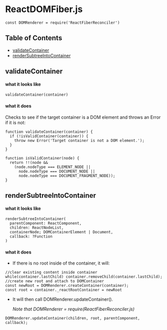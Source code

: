 # ReactDOMFiber.js
`const DOMRenderer = require('ReactFiberReconciler')`

## Table of Contents
- [validateContainer](#ReactDOMFiber.validateContainer)
- [renderSubtreeIntoContainer](#ReactDOMFiber.renderSubtreeIntoContainer)

<a name="ReactDOMFiber.validateContainer"></a>
## validateContainer
#### what it looks like
```
validateContainer(container)
```
#### what it does
Checks to see if the target container is a DOM element and throws an Error if it is not:
```
function validateContainer(container) {
  if (!isValidContainer(container)) {
    throw new Error('Target container is not a DOM element.');
  }
}

function isValidContainer(node) {
  return !!(node &&
    (node.nodeType === ELEMENT_NODE ||
      node.nodeType === DOCUMENT_NODE ||
      node.nodeType === DOCUMENT_FRAGMENT_NODE));
}
```

<a name="ReactDOMFiber.renderSubtreeIntoContainer"></a>
## renderSubtreeIntoContainer
#### what it looks like
```
renderSubtreeIntoContainer(
  parentComponent: ReactComponent,
  children: ReactNodeList,
  containerNode; DOMContainerElement | Document,
  callback: ?Function
)
```
#### what it does
- If there is no root inside of the container, it will:
```
//clear existing content inside container
while(container.lastChild) container.removeChild(container.lastChild);
//create new root and attach to DOMContainer
const newRoot = DOMRenderer.createContainer(container);
const root = container._reactRootContainer = newRoot
```
- It will then call DOMRenderer.updateContainer().

  *Note that DOMRenderer = require(ReactFiberReconciler.js)*
```
DOMRenderer.updateContainer(children, root, parentComponent, callback);
```
